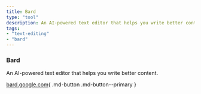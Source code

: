 ```yaml
---
title: Bard
type: "tool"
description: An AI-powered text editor that helps you write better content.
tags:
- "text-editing"
- "bard"
---
```


### Bard

An AI-powered text editor that helps you write better content.

[bard.google.com](https://bard.google.com/?hl=en){ .md-button .md-button--primary } 
